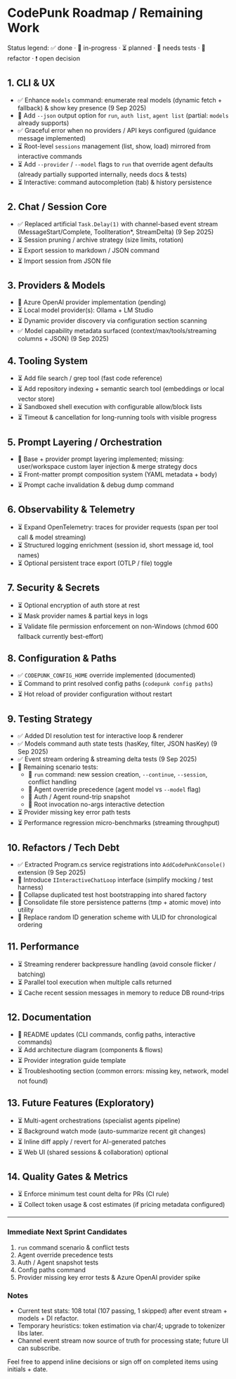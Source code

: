 # CodePunk Roadmap / Remaining Work

Status legend: ✅ done · 🔄 in-progress · ⏳ planned · 🧪 needs tests · 🧹 refactor · ❗ open decision

## 1. CLI & UX
- ✅ Enhance `models` command: enumerate real models (dynamic fetch + fallback) & show key presence (9 Sep 2025)
- 🧪 Add `--json` output option for `run`, `auth list`, `agent list` (partial: `models` already supports) 
- ✅ Graceful error when no providers / API keys configured (guidance message implemented)
- ⏳ Root-level `sessions` management (list, show, load) mirrored from interactive commands
- ⏳ Add `--provider` / `--model` flags to `run` that override agent defaults (already partially supported internally, needs docs & tests)
- ⏳ Interactive: command autocompletion (tab) & history persistence

## 2. Chat / Session Core
- ✅ Replaced artificial `Task.Delay(1)` with channel-based event stream (MessageStart/Complete, ToolIteration*, StreamDelta) (9 Sep 2025)
- ⏳ Session pruning / archive strategy (size limits, rotation)
- ⏳ Export session to markdown / JSON command
- ⏳ Import session from JSON file

## 3. Providers & Models
- 🧪 Azure OpenAI provider implementation (pending)
- ⏳ Local model provider(s): Ollama + LM Studio
- ⏳ Dynamic provider discovery via configuration section scanning
- ✅ Model capability metadata surfaced (context/max/tools/streaming columns + JSON) (9 Sep 2025)

## 4. Tooling System
- ⏳ Add file search / grep tool (fast code reference)
- ⏳ Add repository indexing + semantic search tool (embeddings or local vector store)
- ⏳ Sandboxed shell execution with configurable allow/block lists
- ⏳ Timeout & cancellation for long-running tools with visible progress

## 5. Prompt Layering / Orchestration
- 🔄 Base + provider prompt layering implemented; missing: user/workspace custom layer injection & merge strategy docs
- ⏳ Front-matter prompt composition system (YAML metadata + body)
- ⏳ Prompt cache invalidation & debug dump command

## 6. Observability & Telemetry
- ⏳ Expand OpenTelemetry: traces for provider requests (span per tool call & model streaming)
- ⏳ Structured logging enrichment (session id, short message id, tool names)
- ⏳ Optional persistent trace export (OTLP / file) toggle

## 7. Security & Secrets
- ⏳ Optional encryption of auth store at rest
- ⏳ Mask provider names & partial keys in logs
- ⏳ Validate file permission enforcement on non-Windows (chmod 600 fallback currently best-effort)

## 8. Configuration & Paths
- ✅ `CODEPUNK_CONFIG_HOME` override implemented (documented)
- ⏳ Command to print resolved config paths (`codepunk config paths`)
- ⏳ Hot reload of provider configuration without restart

## 9. Testing Strategy
- ✅ Added DI resolution test for interactive loop & renderer
- ✅ Models command auth state tests (hasKey, filter, JSON hasKey) (9 Sep 2025)
- ✅ Event stream ordering & streaming delta tests (9 Sep 2025)
- 🔄 Remaining scenario tests:
  - 🧪 `run` command: new session creation, `--continue`, `--session`, conflict handling
  - 🧪 Agent override precedence (agent model vs `--model` flag)
  - 🧪 Auth / Agent round-trip snapshot
  - 🧪 Root invocation no-args interactive detection
- ⏳ Provider missing key error path tests
- ⏳ Performance regression micro-benchmarks (streaming throughput)

## 10. Refactors / Tech Debt
- ✅ Extracted Program.cs service registrations into `AddCodePunkConsole()` extension (9 Sep 2025)
- 🧹 Introduce `IInteractiveChatLoop` interface (simplify mocking / test harness)
- 🧹 Collapse duplicated test host bootstrapping into shared factory
- 🧹 Consolidate file store persistence patterns (tmp + atomic move) into utility
- 🧹 Replace random ID generation scheme with ULID for chronological ordering

## 11. Performance
- ⏳ Streaming renderer backpressure handling (avoid console flicker / batching)
- ⏳ Parallel tool execution when multiple calls returned
- ⏳ Cache recent session messages in memory to reduce DB round-trips

## 12. Documentation
- 🔄 README updates (CLI commands, config paths, interactive commands)
- ⏳ Add architecture diagram (components & flows)
- ⏳ Provider integration guide template
- ⏳ Troubleshooting section (common errors: missing key, network, model not found)

## 13. Future Features (Exploratory)
- ⏳ Multi-agent orchestrations (specialist agents pipeline)
- ⏳ Background watch mode (auto-summarize recent git changes)
- ⏳ Inline diff apply / revert for AI-generated patches
- ⏳ Web UI (shared sessions & collaboration) optional

## 14. Quality Gates & Metrics
- ⏳ Enforce minimum test count delta for PRs (CI rule)
- ⏳ Collect token usage & cost estimates (if pricing metadata configured)

---

### Immediate Next Sprint Candidates
1. `run` command scenario & conflict tests
2. Agent override precedence tests
3. Auth / Agent snapshot tests
4. Config paths command
5. Provider missing key error tests & Azure OpenAI provider spike

### Notes
- Current test stats: 108 total (107 passing, 1 skipped) after event stream + models + DI refactor.
- Temporary heuristics: token estimation via char/4; upgrade to tokenizer libs later.
- Channel event stream now source of truth for processing state; future UI can subscribe.

Feel free to append inline decisions or sign off on completed items using initials + date.
